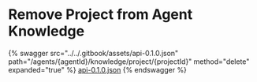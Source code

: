 # Remove Project from Agent Knowledge

{% swagger src="../../.gitbook/assets/api-0.1.0.json" path="/agents/{agentId}/knowledge/project/{projectId}" method="delete" expanded="true" %}
[api-0.1.0.json](<../../.gitbook/assets/api-0.1.0.json>)
{% endswagger %}

